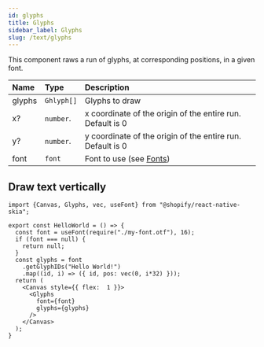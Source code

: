 ```yaml
---
id: glyphs
title: Glyphs
sidebar_label: Glyphs
slug: /text/glyphs
---
```


This component raws a run of glyphs, at corresponding positions, in a given font.

| Name        | Type       |  Description                                                           |
|:------------|:-----------|:-----------------------------------------------------------------------|
| glyphs      | `Ghlyph[]` | Glyphs to draw                                                         |
| x?          | `number`.  | x coordinate of the origin of the entire run. Default is 0             |
| y?          | `number`.  | y coordinate of the origin of the entire run. Default is 0             |
| font        | `font`     | Font to use (see [Fonts](/docs/text/fonts))                            |


## Draw text vertically

```tsx twoslash
import {Canvas, Glyphs, vec, useFont} from "@shopify/react-native-skia";

export const HelloWorld = () => {
  const font = useFont(require("./my-font.otf"), 16);
  if (font === null) {
    return null;
  }
  const glyphs = font
    .getGlyphIDs("Hello World!")
    .map((id, i) => ({ id, pos: vec(0, i*32) }));
  return (
    <Canvas style={{ flex:  1 }}>
      <Glyphs
        font={font}
        glyphs={glyphs}
      />
    </Canvas>
  );
}
```